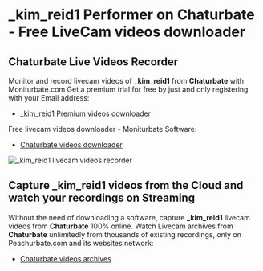 # _kim_reid1 Performer on Chaturbate - Free LiveCam videos downloader

## Chaturbate Live Videos Recorder

Monitor and record livecam videos of **_kim_reid1** from **Chaturbate** with Moniturbate.com
Get a premium trial for free by just and only registering with your Email address:
* [_kim_reid1 Premium videos downloader](https://moniturbate.com/request-demo-licence-key.html)

Free livecam videos downloader - Moniturbate Software:
* [Chaturbate videos downloader](https://moniturbate.com/moniturbate-download-software.html)

![_kim_reid1 livecam videos recorder](https://peachurnet.com/templates/moniturbate-software.png)


## Capture _kim_reid1 videos from the Cloud and watch your recordings on Streaming

Without the need of downloading a software, capture **_kim_reid1** livecam videos from **Chaturbate** 100% online.
Watch Livecam archives from **Chaturbate** unlimitedly from thousands of existing recordings, only on Peachurbate.com and its websites network:
* [Chaturbate videos archives](https://peachurnet.com/)